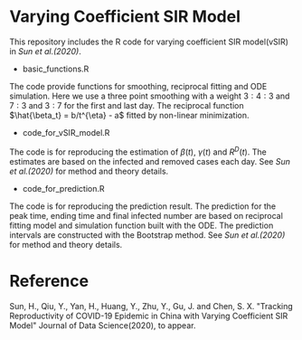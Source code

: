 # Varying Coefficient SIR Model
This repository includes the R code for varying coefficient SIR model(vSIR) in *Sun et al.(2020)*.

* basic_functions.R

The code provide functions for smoothing, reciprocal fitting and ODE simulation. Here we use a three point smoothing with a weight $3:4:3$ and $7:3$ and $3:7$ for the first and last day. The reciprocal function $\hat{\beta_t} = b/t^{\eta} - a$ fitted by non-linear minimization.

* code_for_vSIR_model.R

The code is for reproducing the estimation of $\beta(t)$, $\gamma(t)$ and $R^D(t)$. The estimates are based on the infected and removed cases each day. See *Sun et al.(2020)* for method and theory details. 

* code_for_prediction.R

The code is for reproducing the prediction result. The prediction for the peak time, ending time and final infected number are based on reciprocal fitting model and simulation function built with the ODE. The prediction intervals are constructed with the Bootstrap method. See *Sun et al.(2020)* for method and theory details.

# Reference
Sun, H., Qiu, Y., Yan, H., Huang, Y., Zhu, Y., Gu, J. and Chen, S. X. "Tracking Reproductivity of COVID-19 Epidemic in China with
Varying Coefficient SIR Model" Journal of Data Science(2020), to appear.
